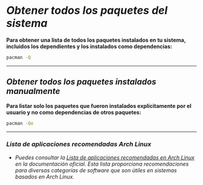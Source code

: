 <!-- Autor: Daniel Benjamin Perez Morales -->
<!-- GitHub: https://github.com/DanielPerezMoralesDev13 -->
<!-- Correo electrónico: danielperezdev@proton.me -->

# ***Obtener todos los paquetes del sistema***

**Para obtener una lista de todos los paquetes instalados en tu sistema, incluidos los dependientes y los instalados como dependencias:**

```bash
pacman -Q
```

---

## ***Obtener todos los paquetes instalados manualmente***

**Para listar solo los paquetes que fueron instalados explícitamente por el usuario y no como dependencias de otros paquetes:**

```bash
pacman -Qe
```

---

### ***Lista de aplicaciones recomendadas Arch Linux***

- *Puedes consultar la [Lista de aplicaciones recomendadas en Arch Linux](https://wiki.archlinux.org/title/List_of_applications_(Español) "https://wiki.archlinux.org/title/List_of_applications_(Español)") en la documentación oficial. Esta lista proporciona recomendaciones para diversas categorías de software que son útiles en sistemas basados en Arch Linux.*
